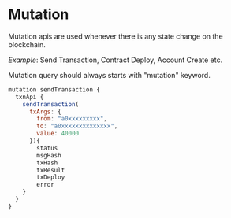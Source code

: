 # Mutation

Mutation apis are used whenever there is any state change on the blockchain.

_Example_: Send Transaction, Contract Deploy, Account Create etc.

Mutation query should always starts with "mutation" keyword.

```javascript
mutation sendTransaction {
  txnApi {
    sendTransaction(
      txArgs: {
        from: "a0xxxxxxxxx",
        to: "a0xxxxxxxxxxxxxx",
        value: 40000
      }){
        status
        msgHash
        txHash
        txResult
        txDeploy
        error
    }
  }
}
```

